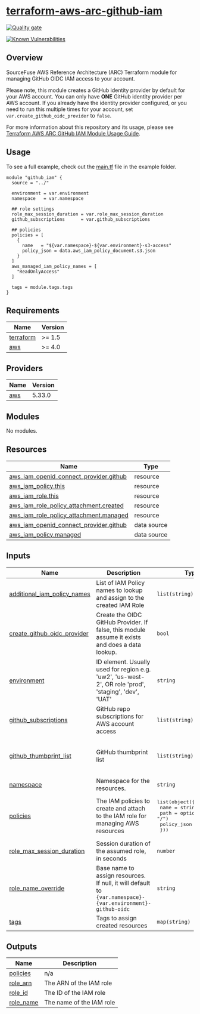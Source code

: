 # [terraform-aws-arc-github-iam](https://github.com/sourcefuse/terraform-aws-arc-github-iam)

[![Quality gate](https://sonarcloud.io/api/project_badges/quality_gate?project=sourcefuse_terraform-aws-arc-github-iam)](https://sonarcloud.io/summary/new_code?id=sourcefuse_terraform-aws-arc-github-iam)

[![Known Vulnerabilities](https://github.com/sourcefuse/terraform-aws-arc-github-iam/actions/workflows/snyk.yaml/badge.svg)](https://github.com/sourcefuse/terraform-aws-arc-github-iam/actions/workflows/snyk.yaml)

## Overview
SourceFuse AWS Reference Architecture (ARC) Terraform module for managing GitHub OIDC IAM access to your account.

Please note, this module creates a GitHub identity provider by default for your AWS account. You can only have **ONE** GitHub identity provider per AWS account.
If you already have the identity provider configured, or you need to run this multiple times for your account, set `var.create_github_oidc_provider` to `false`.

For more information about this repository and its usage, please see [Terraform AWS ARC GitHub IAM Module Usage Guide](https://github.com/sourcefuse/terraform-aws-arc-github-iam/blob/main/.docs/terraform-aws-arc-github-iam-module-usage-guide.md).

## Usage
To see a full example, check out the [main.tf](https://github.com/sourcefuse/terraform-aws-arc-github-iam/blob/main/example/main.tf) file in the example folder.

```hcl
module "github_iam" {
  source = "../"

  environment = var.environment
  namespace   = var.namespace

  ## role settings
  role_max_session_duration = var.role_max_session_duration
  github_subscriptions      = var.github_subscriptions

  ## policies
  policies = [
    {
      name   = "${var.namespace}-${var.environment}-s3-access"
      policy_json = data.aws_iam_policy_document.s3.json
    }
  ]
  aws_managed_iam_policy_names = [
    "ReadOnlyAccess"
  ]

  tags = module.tags.tags
}
```

<!-- BEGINNING OF PRE-COMMIT-TERRAFORM DOCS HOOK -->
## Requirements

| Name | Version |
|------|---------|
| <a name="requirement_terraform"></a> [terraform](#requirement\_terraform) | >= 1.5 |
| <a name="requirement_aws"></a> [aws](#requirement\_aws) | >= 4.0 |

## Providers

| Name | Version |
|------|---------|
| <a name="provider_aws"></a> [aws](#provider\_aws) | 5.33.0 |

## Modules

No modules.

## Resources

| Name | Type |
|------|------|
| [aws_iam_openid_connect_provider.github](https://registry.terraform.io/providers/hashicorp/aws/latest/docs/resources/iam_openid_connect_provider) | resource |
| [aws_iam_policy.this](https://registry.terraform.io/providers/hashicorp/aws/latest/docs/resources/iam_policy) | resource |
| [aws_iam_role.this](https://registry.terraform.io/providers/hashicorp/aws/latest/docs/resources/iam_role) | resource |
| [aws_iam_role_policy_attachment.created](https://registry.terraform.io/providers/hashicorp/aws/latest/docs/resources/iam_role_policy_attachment) | resource |
| [aws_iam_role_policy_attachment.managed](https://registry.terraform.io/providers/hashicorp/aws/latest/docs/resources/iam_role_policy_attachment) | resource |
| [aws_iam_openid_connect_provider.github](https://registry.terraform.io/providers/hashicorp/aws/latest/docs/data-sources/iam_openid_connect_provider) | data source |
| [aws_iam_policy.managed](https://registry.terraform.io/providers/hashicorp/aws/latest/docs/data-sources/iam_policy) | data source |

## Inputs

| Name | Description | Type | Default | Required |
|------|-------------|------|---------|:--------:|
| <a name="input_additional_iam_policy_names"></a> [additional\_iam\_policy\_names](#input\_additional\_iam\_policy\_names) | List of IAM Policy names to lookup and assign to the created IAM Role | `list(string)` | `[]` | no |
| <a name="input_create_github_oidc_provider"></a> [create\_github\_oidc\_provider](#input\_create\_github\_oidc\_provider) | Create the OIDC GitHub Provider. If false, this module assume it exists and does a data lookup. | `bool` | `true` | no |
| <a name="input_environment"></a> [environment](#input\_environment) | ID element. Usually used for region e.g. 'uw2', 'us-west-2', OR role 'prod', 'staging', 'dev', 'UAT' | `string` | n/a | yes |
| <a name="input_github_subscriptions"></a> [github\_subscriptions](#input\_github\_subscriptions) | GitHub repo subscriptions for AWS account access | `list(string)` | n/a | yes |
| <a name="input_github_thumbprint_list"></a> [github\_thumbprint\_list](#input\_github\_thumbprint\_list) | GitHub thumbprint list | `list(string)` | <pre>[<br>  "6938fd4d98bab03faadb97b34396831e3780aea1",<br>  "1c58a3a8518e8759bf075b76b750d4f2df264fcd"<br>]</pre> | no |
| <a name="input_namespace"></a> [namespace](#input\_namespace) | Namespace for the resources. | `string` | n/a | yes |
| <a name="input_policies"></a> [policies](#input\_policies) | The IAM policies to create and attach to the IAM role for managing AWS resources | <pre>list(object({<br>    name        = string<br>    path        = optional(string, "/")<br>    policy_json = any<br>  }))</pre> | `[]` | no |
| <a name="input_role_max_session_duration"></a> [role\_max\_session\_duration](#input\_role\_max\_session\_duration) | Session duration of the assumed role, in seconds | `number` | `3600` | no |
| <a name="input_role_name_override"></a> [role\_name\_override](#input\_role\_name\_override) | Base name to assign resources. If null, it will default to `{var.namespace}-{var.environment}-github-oidc` | `string` | `null` | no |
| <a name="input_tags"></a> [tags](#input\_tags) | Tags to assign created resources | `map(string)` | `{}` | no |

## Outputs

| Name | Description |
|------|-------------|
| <a name="output_policies"></a> [policies](#output\_policies) | n/a |
| <a name="output_role_arn"></a> [role\_arn](#output\_role\_arn) | The ARN of the IAM role |
| <a name="output_role_id"></a> [role\_id](#output\_role\_id) | The ID of the IAM role |
| <a name="output_role_name"></a> [role\_name](#output\_role\_name) | The name of the IAM role |
<!-- END OF PRE-COMMIT-TERRAFORM DOCS HOOK -->
